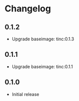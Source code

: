 # Changelog

## 0.1.2
  - Upgrade baseimage: tinc:0.1.3

## 0.1.1
  - Upgrade baseimage: tinc:0.1.1

## 0.1.0
  - Initial release
